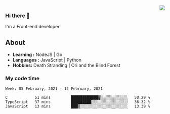 <img align='right' src="https://github-readme-stats.vercel.app/api?username=strugglebak&show_icons=true">

### Hi there 👋

I'm a Front-end developer

## About

-  **Learning :** NodeJS | Go
-  **Languages :** JavaScript | Python
-  **Hobbies:** Death Stranding | Ori and the Blind Forest

### My code time

<!--START_SECTION:waka-->
```text
Week: 05 February, 2021 - 12 February, 2021

C            51 mins         ████████████▓░░░░░░░░░░░░   50.29 % 
TypeScript   37 mins         █████████░░░░░░░░░░░░░░░░   36.32 % 
JavaScript   13 mins         ███▒░░░░░░░░░░░░░░░░░░░░░   13.39 % 
```
<!--END_SECTION:waka-->
